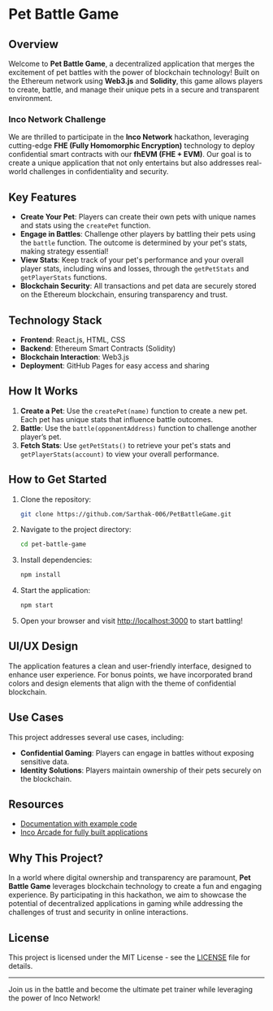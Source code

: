 
# Pet Battle Game

## Overview
Welcome to **Pet Battle Game**, a decentralized application that merges the excitement of pet battles with the power of blockchain technology! Built on the Ethereum network using **Web3.js** and **Solidity**, this game allows players to create, battle, and manage their unique pets in a secure and transparent environment. 

### Inco Network Challenge
We are thrilled to participate in the **Inco Network** hackathon, leveraging cutting-edge **FHE (Fully Homomorphic Encryption)** technology to deploy confidential smart contracts with our **fhEVM (FHE + EVM)**. Our goal is to create a unique application that not only entertains but also addresses real-world challenges in confidentiality and security.

## Key Features
- **Create Your Pet**: Players can create their own pets with unique names and stats using the `createPet` function.
- **Engage in Battles**: Challenge other players by battling their pets using the `battle` function. The outcome is determined by your pet's stats, making strategy essential!
- **View Stats**: Keep track of your pet's performance and your overall player stats, including wins and losses, through the `getPetStats` and `getPlayerStats` functions.
- **Blockchain Security**: All transactions and pet data are securely stored on the Ethereum blockchain, ensuring transparency and trust.

## Technology Stack
- **Frontend**: React.js, HTML, CSS
- **Backend**: Ethereum Smart Contracts (Solidity)
- **Blockchain Interaction**: Web3.js
- **Deployment**: GitHub Pages for easy access and sharing

## How It Works
1. **Create a Pet**: Use the `createPet(name)` function to create a new pet. Each pet has unique stats that influence battle outcomes.
2. **Battle**: Use the `battle(opponentAddress)` function to challenge another player’s pet.
3. **Fetch Stats**: Use `getPetStats()` to retrieve your pet's stats and `getPlayerStats(account)` to view your overall performance.

## How to Get Started
1. Clone the repository:
   ```bash
   git clone https://github.com/Sarthak-006/PetBattleGame.git
   ```
2. Navigate to the project directory:
   ```bash
   cd pet-battle-game
   ```
3. Install dependencies:
   ```bash
   npm install
   ```
4. Start the application:
   ```bash
   npm start
   ```
5. Open your browser and visit [http://localhost:3000](http://localhost:3000) to start battling!

## UI/UX Design
The application features a clean and user-friendly interface, designed to enhance user experience. For bonus points, we have incorporated brand colors and design elements that align with the theme of confidential blockchain.

## Use Cases
This project addresses several use cases, including:
- **Confidential Gaming**: Players can engage in battles without exposing sensitive data.
- **Identity Solutions**: Players maintain ownership of their pets securely on the blockchain.

## Resources
- [Documentation with example code](https://docs.inco.org/getting-started/example-dapps)
- [Inco Arcade for fully built applications](https://arcade.inco.org/)


## Why This Project?
In a world where digital ownership and transparency are paramount, **Pet Battle Game** leverages blockchain technology to create a fun and engaging experience. By participating in this hackathon, we aim to showcase the potential of decentralized applications in gaming while addressing the challenges of trust and security in online interactions.

## License
This project is licensed under the MIT License - see the [LICENSE](LICENSE) file for details.

---

Join us in the battle and become the ultimate pet trainer while leveraging the power of Inco Network!
